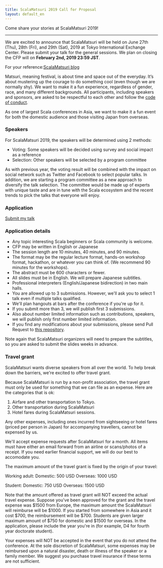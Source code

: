 ```yaml
---
title: ScalaMatsuri 2019 Call for Proposal
layout: default_en
---
```


Come share your stories at ScalaMatsuri 2019!

----

We are excited to announce that ScalaMatsuri will be held on June 27th (Thu), 28th (Fri), and 29th (Sat), 2019 at Tokyo International Exchange Center. Please submit your talk for the general sessions. We plan on closing the CFP will on **February 2nd, 2019 23:59 JST**.

For your reference:[ScalaMatsuri blog](http://blog-en.scalamatsuri.org/)

Matsuri, meaning festival, is about time and space out of the everyday. It’s about mustering up the courage to do something cool (even though we are normally shy).
We want to make it a fun experience, regardless of gender, race, and many different backgrounds.
All participants, including speakers and sponsors, are asked to be respectful to each other and follow the [code of conduct](/en/code-of-conduct/).

As one of largest Scala conferences in Asia, we want to make it a fun event for both the domestic audience and those visiting Japan from overseas.

### Speakers

For ScalaMatsuri 2019, the speakers will be determined using 2 methods:

- Voting: Some speakers will be decided using survey and social impact as a reference
- Selection: Other speakers will be selected by a program committee

As with previous year, the voting result will be combined with the impact on social network such as Twitter and Facebook to select popular talks. In addition, we are starting a program committee as a new approach to diversify the talk selection. The committee would be made up of experts with unique taste and are in tune with the Scala ecosystem and the recent trends to pick the talks that everyone will enjoy.

### Application

<a href="https://docs.google.com/forms/d/e/1FAIpQLSc0kgIgu5jJy9xDysGKRS_urSSh_PtKgIcR9KGQ0WBsXsaHtQ/viewform" class="btn btn-primary">Submit my talk</a>

### Application details

- Any topic interesting Scala beginners or Scala community is welcome.
- CFP may be written in English or Japanese
- The session length are 10 minutes, 40 minutes, and 90 minutes.
- The format may be the regular lecture format, hands-on workshop format, hackathon, or whatever you can think of. (We recommend 90 minutes for the workshops).
- The abstract must be 600 characters or fewer.
- All slides must be in English. We will prepare Japanese subtitles.
- Professional interpreters (English/Japanese bidirection) in two main halls.
- You are allowed up to 3 submissions. However, we'll ask you to select 1 talk even if multiple talks qualified.
- We'll plan hangouts at bars after the conference if you're up for it.
- If you submit more than 3, we will publish first 3 submissions.
- Also about number limited information such as contributions, speakers, we will publish only first number limited information.
- If you find any modifications about your submissions, please send Pull Request to <a href="https://github.com/scalajp/2019.scalamatsuri.org">this repository</a>.

Note again that ScalaMatsuri organizers will need to prepare the subtitles, so you are asked to submit the slides weeks in advance.

### Travel grant

ScalaMatsuri wants diverse speakers from all over the world. To help break down the barriers, we're excited to offer travel grant.

Because ScalaMatsuri is run by a non-profit association, the travel grant must only be used for something that we can file as an expense. Here are the categories that is ok:

1. Airfare and other transportation to Tokyo.
2. Other transportation during ScalaMatsuri
3. Hotel fares during ScalaMatsuri sessions.

Any other expenses, including ones incurred from sightseeing or hotel fares (priced per person in Japan) for accompanying travellers, cannot be expensed by us.

We'll accept expense requests after ScalaMatsuri for a month. All items must have either an email forward from an airline or scans/photos of a receipt. If you need earlier financial support, we will do our best to accomodate you.

The maximum amount of the travel grant is fixed by the origin of your travel:

Working adult:
Domestic: 500 USD
Overseas: 1000 USD

Student:
Domestic: 750 USD
Overseas: 1500 USD

Note that the amount offered as travel grant will NOT exceed the actual travel expense.
Suppose you've been approved for the grant and the travel expense was $1500 from Europe, the maximum amount the ScalaMatsuri will reimburse will be $1000. If you started from somewhere in Asia and it cost $700, the reimbursement will be $700.
Students are given larger maximum amount of $750 for domestic and $1500 for overseas. In the application, please include the year you're in (for example, D4 for fourth year doctorate student).

Your expenses will NOT be accepted in the event that you do not attend the conference. At the sole discretion of ScalaMatsuri, some expenses may be reimbursed upon a natural disaster, death or illness of the speaker or a family member. We suggest you purchase travel insurance if these terms are not sufficient.
